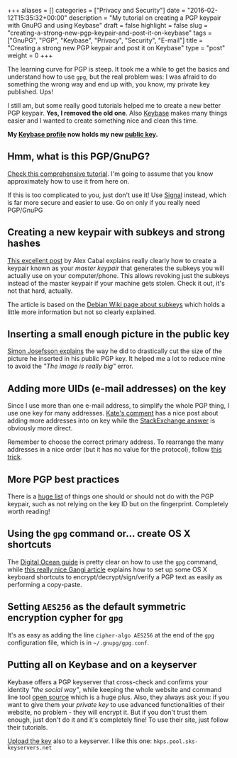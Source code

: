 +++
aliases      = []
categories   = ["Privacy and Security"]
date         = "2016-02-12T15:35:32+00:00"
description  = "My tutorial on creating a PGP keypair with GnuPG and using Keybase"
draft        = false
highlight    = false
slug         = "creating-a-strong-new-pgp-keypair-and-post-it-on-keybase"
tags         = ["GnuPG", "PGP", "Keybase", "Privacy", "Security", "E-mail"]
title        = "Creating a strong new PGP keypair and post it on Keybase"
type         = "post"
weight       = 0
+++


The learning curve for PGP is steep. It took me a while to get the basics and
understand how to use `gpg`, but the real problem was: I was afraid to do
something the wrong way and end up with, you know, my private key
published. Ups!

I still am, but some really good tutorials helped me to create a new better PGP
keypair. **Yes, I removed the old one**. Also [Keybase](https://keybase.io)
makes many things easier and I wanted to create something nice and clean this
time.

**My [Keybase profile](https://keybase.io/TheMatjaz) now holds my new
[public key](https://keybase.io/TheMatjaz/key.asc).**


## Hmm, what is this PGP/GnuPG?

[Check this comprehensive tutorial](https://futureboy.us/pgp.html). I'm going to assume that you know approximately how to use it from here on.

If this is too complicated to you, just don't use it! Use
[Signal](https://whispersystems.org) instead, which is far more secure and
easier to use. Go on only if you really need PGP/GnuPG


## Creating a new keypair with subkeys and strong hashes

[This excellent post](https://alexcabal.com/creating-the-perfect-gpg-keypair/)
by Alex Cabal explains really clearly how to create a keypair known as your
_master keypair_ that generates the subkeys you will actually use on your
computer/phone. This allows revoking just the subkeys instead of the master
keypair if your machine gets stolen. Check it out, it's not that hard, actually.

The article is based on the
[Debian Wiki page about subkeys](https://wiki.debian.org/Subkeys?action=show&redirect=subkeys)
which holds a little more information but not so clearly explained.


## Inserting a small enough picture in the public key

[Simon Josefsson explains](https://blog.josefsson.org/2014/06/19/creating-a-small-jpeg-photo-for-your-openpgp-key/)
the way he did to drastically cut the size of the picture he inserted in his
public PGP key. It helped me a lot to reduce mine to avoid the _"The image is
really big"_ error.


## Adding more UIDs (e-mail addresses) on the key

Since I use more than one e-mail address, to simplify the whole PGP thing, I use
one key for many
addresses. [Kate's comment](https://www.katescomment.com/how-to-add-additional-email-addresses-to-your-gpg-identity/)
has a nice post about adding more addresses into on key while the
[StackExchange answer](http://superuser.com/questions/293184/one-gnupg-pgp-key-pair-two-emails)
is obviously more direct.

Remember to choose the correct primary address. To rearrange the many addresses
in a nice order (but it has no value for the protocol), follow
[this trick](http://unix.stackexchange.com/questions/153309/rearrange-uids-in-gpg).


## More PGP best practices

There is a
[huge list](https://help.riseup.net/en/security/message-security/openpgp/best-practices)
of things one should or should not do with the PGP keypair, such as not relying
on the key ID but on the fingerprint. Completely worth reading!


## Using the `gpg` command or... create OS X shortcuts


The
[Digital Ocean guide](https://www.digitalocean.com/community/tutorials/how-to-use-gpg-to-encrypt-and-sign-messages-on-an-ubuntu-12-04-vps)
is pretty clear on how to use the `gpg` command, while
[this really nice Gangi article](http://notes.jerzygangi.com/the-best-pgp-tutorial-for-mac-os-x-ever/)
explains how to set up some OS X keyboard shortcuts to
encrypt/decrypt/sign/verify a PGP text as easily as performing a copy-paste.


## Setting `AES256` as the default symmetric encryption cypher for `gpg`

It's as easy as adding the line `cipher-algo AES256` at the end of the `gpg`
configuration file, which is in `~/.gnupg/gpg.conf`.


## Putting all on Keybase and on a keyserver

Keybase offers a PGP keyserver that cross-check and confirms your identity _"the
social way"_, while keeping the whole website and command line tool
[open source](https://github.com/keybase) which is a huge plus. Also, they
always ask you: if you want to give them your _private key_ to use advanced
functionalities of their website, no problem - they will encrypt it. But if you
don't trust them enough, just don't do it and it's completely fine! To use
their site, just follow their tutorials.

[Upload the key](https://futureboy.us/pgp.html#UploadingViaGPG) also to a
keyserver. I like this one: `hkps.pool.sks-keyservers.net`

